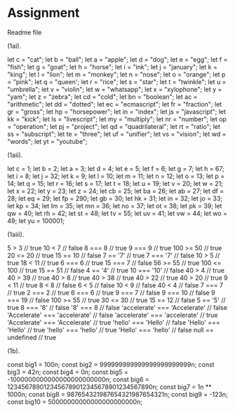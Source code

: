 # Assignment
Readme file

(1ai).

let c = "cat";
let b = "ball";
let a = "apple";
let d = "dog";
let e = "egg";
let f = "fish";
let g = "goat";
let h = "horse";
let i = "ink";
let j = "january";
let k = "king";
let l = "lion";
let m = "monkey";
let n = "nose"; 
let o = "orange";
let p = "pink";
let q = "queen'; 
let r = "rice";
let s = "star";
let t = "twinkle";
let u = "umbrella";
let v = "violin";
let w = "whatsapp";
let x = "xylophone";
let y = "yam";
let z = "zebra";
let cd = "cold";
let bn = "boolean";
let ac = "arithmetic";
let dd = "dotted";
let ec = "ecmascript";
let fr = "fraction";
let gr = "gross";
let hp = "horsepower";
let in = "index";
let js = "javascript";
let kk = "kick";
let ls = "livescript";
let my = "multiply";
let nr = "number";
let op = "operation";
let pj = "project";
let qd = "quadrilateral";
let rt = "ratio";
let ss = "subscript";
let te = "three";
let uf = "unifier";
let vs = "vision";
let wd = "words";
let yt = "youtube";

(1aii).

let c = 1;
let b = 2;
let a = 3;
let d = 4;
let e = 5;
let f = 6;
let g = 7;
let h = 67;
let i = 8;
let j = 32;
let k = 9;
let l = 10;
let m = 11;
let n = 12; 
let o = 13;
let p = 14;
let q = 15; 
let r = 16;
let s = 17;
let t = 18;
let u = 19;
let v = 20;
let w = 21;
let x = 22;
let y = 23;
let z = 24;
let cb = 25;
let ba = 26;
let ab = 27;
let df = 28;
let eq = 29;
let fp = 290;
let gb = 30;
let hk = 31;
let in = 32;
let jo = 33;
let kp = 34;
let lm = 35;
let mn = 36;
let no = 37;
let ot = 38;
let pk = 39;
let qw = 40;
let rh = 42;
let st = 48;
let tv = 55;
let uv = 41;
let vw = 44;
let wo = 49;
let yu = 100001;

(1aiii).

5 > 3 // true
10 < 7 // false
8 === 8 // true
9 === 9 // true
100 >= 50 // true
20 <= 20 // true
15 == 10 // false
7 == '7' // true 
7 === '7' // false
10 > 5 // true
18 < 11 // true
6 === 6 // true
15 === 7 // false
56 >= 55 // true
100 <= 100 // true
15 == 51 // false
4 == '4' // true 
10 === '10' // false
40 > 4 // true
40 > 39 // true
40 > 8 // true
40 > 38 // true
40 > 22 // true
40 > 20 // true
9 < 11 // true
8 < 8 // false
6 < 5 // false
10 < 9 // false
40 < 4 // false
7 === 7 // true
2 === 2 // true
6 === 6 // true
9 === 7 // false
9 === 10 // false
9 === 19 // false
100 >= 55 // true
30 <= 30 // true
15 == 12 // false
5 == '5' // true 
8 === '8' // false
'8' === 8 // false
'accelerate' === 'Accelerate' // false
'Accelerate' === 'accelerate' // false
'accelerate' === 'accelerate' // true
'Accelerate' === 'Accelerate' // true
'hello' === 'Hello' // false
'Hello' === 'Hello' // true
'hello' === 'hello' // true
'Hello' === 'hello' // false
null == undefined // true


(1b).

const big1 = 100n;
const big2 = 999999999999999999999999n;
const big3 = 42n;
const big4 = 0n;
const big5 = -1000000000000000000000000n;
const big6 = 1234567890123456789012345678901234567890n;
const big7 = 1n ** 1000n;
const big8 = 987654321987654321987654321n;
const big9 = -123n;
const big10 = 50000000000000000000000n;



